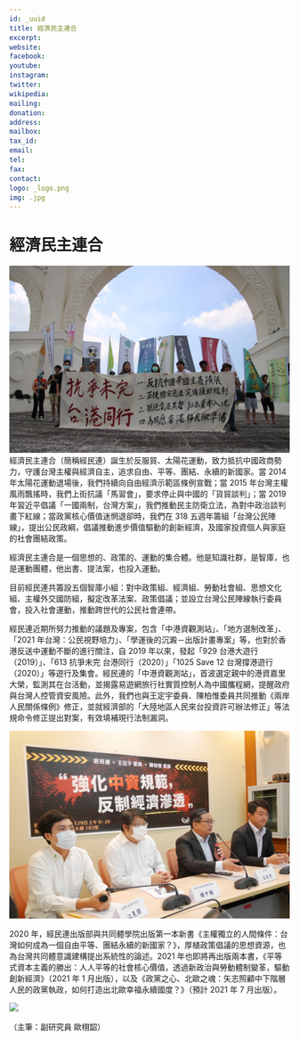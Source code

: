 ```yaml
---
id: _uuid
title: 經濟民主連合
excerpt:
website:
facebook:
youtube:
instagram:
twitter:
wikipedia:
mailing:
donation:
address:
mailbox:
tax_id:
email:
tel:
fax:
contact:
logo: _logo.png
img: .jpg
---
```


# 經濟民主連合

![](./edunion.org_經濟民主連合_pix1.jpg)
經濟民主連合（簡稱經民連）誕生於反服貿、太陽花運動，致力抵抗中國政商勢力，守護台灣主權與經濟自主，追求自由、平等、團結、永續的新國家。當 2014 年太陽花運動退場後，我們持續向自由經濟示範區條例宣戰；當 2015 年台灣主權風雨飄搖時，我們上街抗議「馬習會」，要求停止與中國的「貨貿談判」；當 2019 年習近平倡議「一國兩制，台灣方案」，我們推動民主防衛立法，為對中政治談判畫下紅線；當政黨核心價值迷惘退卻時，我們在 318 五週年籌組「台灣公民陣線」，提出公民政綱，倡議推動進步價值驅動的創新經濟，及國家投資個人與家庭的社會團結政策。

經濟民主連合是一個思想的、政策的、運動的集合體。他是知識社群，是智庫，也是運動團體，他出書、提法案，也投入運動。

目前經民連共籌設五個智庫小組：對中政策組、經濟組、勞動社會組、思想文化組、主權外交國防組，擬定改革法案、政策倡議；並設立台灣公民陣線執行委員會，投入社會運動，推動跨世代的公民社會連帶。

經民連近期所努力推動的議題及專案，包含「中港資觀測站」、「地方選制改革」、「2021 年台灣：公民視野培力」、「學運後的沉澱－出版計畫專案」等，也對於香港反送中運動不斷的進行關注，自 2019 年以來，發起「929 台港大遊行（2019）」、「613 抗爭未完 台港同行（2020）」「1025 Save 12 台灣撐港遊行（2020）」等遊行及集會。經民連的「中港資觀測站」，首波選定親中的港資嘉里大榮，監測其在台活動，並揭露易遊網旅行社實質控制人為中國攜程網，提醒政府與台灣人控管資安風險。此外，我們也與王定宇委員、陳柏惟委員共同推動《兩岸人民關係條例》修正，並就經濟部的「大陸地區人民來台投資許可辦法修正」等法規命令修正提出對案，有效填補現行法制漏洞。

![](./edunion.org_經濟民主連合_pix2.jpg)

2020 年，經民連出版部與共同體學院出版第一本新書《主權獨立的人間條件：台灣如何成為一個自由平等、團結永續的新國家？》，厚植政策倡議的思想資源，也為台灣共同體意識建構提出系統性的論述。2021 年也即將再出版兩本書，《平等式資本主義的勝出：人人平等的社會核心價值，透過新政治與勞動體制變革，驅動創新經濟》（2021 年 1 月出版），以及《政黨之心、北歐之魂：矢志照顧中下階層人民的政黨執政，如何打造出北歐幸福永續國度？》（預計 2021 年 7 月出版）。

![](./edunion.org_經濟民主連合_book.png)

（主筆：副研究員 歐栩韶）
